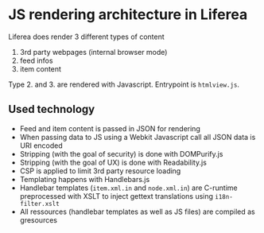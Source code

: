 # JS rendering architecture in Liferea

Liferea does render 3 different types of content

1. 3rd party webpages (internal browser mode)
2. feed infos
3. item content

Type 2. and 3. are rendered with Javascript. Entrypoint is `htmlview.js`.

## Used technology

- Feed and item content is passed in JSON for rendering
- When passing data to JS using a Webkit Javascript call all JSON data
  is URI encoded
- Stripping (with the goal of security) is done with DOMPurify.js
- Stripping (with the goal of UX) is done with Readability.js
- CSP is applied to limit 3rd party resource loading
- Templating happens with Handlebars.js
- Handlebar templates (`item.xml.in` and `node.xml.in`) are C-runtime 
  preprocessed with XSLT to inject gettext translations using `i18n-filter.xslt`
- All ressources (handlebar templates as well as JS files) are 
  compiled as gresources
